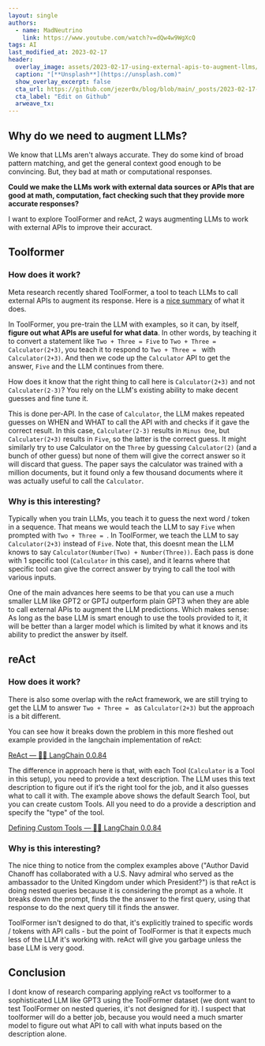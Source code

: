 ```yaml
---
layout: single
authors:
  - name: MadNeutrino
    link: https://www.youtube.com/watch?v=dQw4w9WgXcQ
tags: AI
last_modified_at: 2023-02-17
header:
  overlay_image: assets/2023-02-17-using-external-apis-to-augment-llms/abstract-image-of-an-artificial-intelligence-with-many-network-connections--824682760.png
  caption: "[**Unsplash**](https://unsplash.com)"
  show_overlay_excerpt: false
  cta_url: https://github.com/jezer0x/blog/blob/main/_posts/2023-02-17-using-external-apis-to-augment-llms.md
  cta_label: "Edit on Github"
  arweave_tx:
---
```


## Why do we need to augment LLMs?

We know that LLMs aren't always accurate. They do some kind of broad pattern matching, and get the general context good enough to be convincing. But, they bad at math or computational responses.

**Could we make the LLMs work with external data sources or APIs that are good at math, computation, fact checking such that they provide more accurate responses?**

I want to explore ToolFormer and reAct, 2 ways augmenting LLMs to work with external APIs to improve their accuract.

## Toolformer

### How does it work?

Meta research recently shared ToolFormer, a tool to teach LLMs to call external APIs to augment its response. Here is a [nice summary](https://twitter.com/mathemagic1an/status/1624870248221663232) of what it does.

In ToolFormer, you pre-train the LLM with examples, so it can, by itself, **figure out what APIs are useful for what data**. In other words, by teaching it to convert a statement like `Two + Three = Five` to `Two + Three = Calculator(2+3)`, you teach it to respond to `Two + Three = ` with `Calculator(2+3)`. And then we code up the `Calculator` API to get the answer, `Five` and the LLM continues from there.

How does it know that the right thing to call here is `Calculator(2+3)` and not `Calculater(2-3)`? You rely on the LLM's existing ability to make decent guesses and fine tune it.

This is done per-API. In the case of `Calculator`, the LLM makes repeated guesses on WHEN and WHAT to call the API with and checks if it gave the correct result. In this case, `Calculater(2-3)` results in `Minus One`, but `Calculater(2+3)` results in `Five`, so the latter is the correct guess. It might similarly try to use Calculator on the `Three` by guessing `Calculator(2)` (and a bunch of other guess) but none of them will give the correct answer so it will discard that guess. The paper says the calculator was trained with a million documents, but it found only a few thousand documents where it was actually useful to call the `Calculator`.

### Why is this interesting?

Typically when you train LLMs, you teach it to guess the next word / token in a sequence. That means we would teach the LLM to say `Five` when prompted with `Two + Three = `. In ToolFormer, we teach the LLM to say `Calculator(2+3)` instead of `Five`. Note that, this doesnt mean the LLM knows to say `Calculator(Number(Two) + Number(Three))`. Each pass is done with 1 specific tool (`Calculator` in this case), and it learns where that specific tool can give the correct answer by trying to call the tool with various inputs.

One of the main advances here seems to be that you can use a much smaller LLM like GPT2 or GPTJ outperform plain GPT3 when they are able to call external APis to augment the LLM predictions. Which makes sense: As long as the base LLM is smart enough to use the tools provided to it, it will be better than a larger model which is limited by what it knows and its ability to predict the answer by itself.

## reAct

### How does it work?

There is also some overlap with the reAct framework, we are still trying to get the LLM to answer `Two + Three = ` as `Calculator(2+3)` but the approach is a bit different.

You can see how it breaks down the problem in this more fleshed out example provided in the langchain implementation of reAct:

[ReAct — 🦜🔗 LangChain 0.0.84](https://langchain.readthedocs.io/en/latest/modules/agents/implementations/react.html)

The difference in approach here is that, with each Tool (`Calculator` is a Tool in this setup), you need to provide a text description. The LLM uses this text description to figure out if it’s the right tool for the job, and it also guesses what to call it with. The example above shows the default Search Tool, but you can create custom Tools. All you need to do a provide a description and specify the "type" of the tool.

[Defining Custom Tools — 🦜🔗 LangChain 0.0.84](https://langchain.readthedocs.io/en/latest/modules/agents/examples/custom_tools.html)

### Why is this interesting?

The nice thing to notice from the complex examples above ("Author David Chanoff has collaborated with a U.S. Navy admiral who served as the ambassador to the United Kingdom under which President?") is that reAct is doing nested queries because it is considering the prompt as a whole. It breaks down the prompt, finds the the answer to the first query, using that response to do the next query till it finds the answer.

ToolFormer isn't designed to do that, it's explicitly trained to specific words / tokens with API calls - but the point of ToolFormer is that it expects much less of the LLM it's working with. reAct will give you garbage unless the base LLM is very good.

## Conclusion

I dont know of research comparing applying reAct vs toolformer to a sophisticated LLM like GPT3 using the ToolFormer dataset (we dont want to test ToolFormer on nested queries, it's not designed for it). I suspect that toolformer will do a better job, because you would need a much smarter model to figure out what API to call with what inputs based on the description alone.
